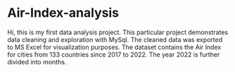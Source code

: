 # Air-Index-analysis
Hi, this is my first data analysis project. This particular project demonstrates data cleaning and exploration with MySql.  The cleaned data was exported to MS Excel for visualization purposes.  The dataset contains the Air Index for cities from 133 countries since 2017 to 2022.  The year 2022 is further divided into months. 

